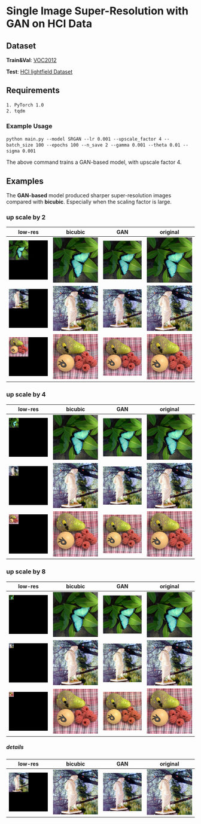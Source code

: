 # Single Image Super-Resolution with GAN on HCI Data

## Dataset

**Train&Val**: [VOC2012](http://host.robots.ox.ac.uk/pascal/VOC/voc2012/)

**Test**: [HCI lightfield Dataset](http://lightfieldgroup.iwr.uni-heidelberg.de/?page_id=713)

## Requirements
    1. PyTorch 1.0
    2. tqdm

### Example Usage
    
    python main.py --model SRGAN --lr 0.001 --upscale_factor 4 --batch_size 100 --epochs 100 --n_save 2 --gamma 0.001 --theta 0.01 --sigma 0.001
        
The above command trains a GAN-based model, with upscale factor 4.
        
## Examples

The **GAN-based** model produced sharper super-resolution images compared with **bicubic**. 
Especially when the scaling factor is large.

### up scale by 2

**low-res**   |  **bicubic** | **GAN** | **original**
:-------------------------:|:-------------------------:|:-------------------------:|:-------------------------:
![bicubic](test_out_images/papillon/up_2/index_0_lr.jpg)  |  ![bicubic](test_out_images/papillon/up_2/index_0_bi.jpg) |  ![bicubic](test_out_images/papillon/up_2/index_0_sr.jpg)|  ![bicubic](test_out_images/papillon/up_2/index_0_hr.jpg)
![bicubic](test_out_images/statue/up_2/index_0_lr.jpg)  |  ![bicubic](test_out_images/statue/up_2/index_0_bi.jpg) |  ![bicubic](test_out_images/statue/up_2/index_0_sr.jpg)|  ![bicubic](test_out_images/statue/up_2/index_0_hr.jpg)
![bicubic](test_out_images/stillLife/up_2/index_0_lr.jpg)  |  ![bicubic](test_out_images/stillLife/up_2/index_0_bi.jpg) |  ![bicubic](test_out_images/stillLife/up_2/index_0_sr.jpg)|  ![bicubic](test_out_images/stillLife/up_2/index_0_hr.jpg)

### up scale by 4

**low-res**   |  **bicubic** | **GAN** | **original**
:-------------------------:|:-------------------------:|:-------------------------:|:-------------------------:
![bicubic](test_out_images/papillon/up_4/index_0_lr.jpg)  |  ![bicubic](test_out_images/papillon/up_4/index_0_bi.jpg) |  ![bicubic](test_out_images/papillon/up_4/index_0_sr.jpg)|  ![bicubic](test_out_images/papillon/up_4/index_0_hr.jpg)
![bicubic](test_out_images/statue/up_4/index_0_lr.jpg)  |  ![bicubic](test_out_images/statue/up_4/index_0_bi.jpg) |  ![bicubic](test_out_images/statue/up_4/index_0_sr.jpg)|  ![bicubic](test_out_images/statue/up_4/index_0_hr.jpg)
![bicubic](test_out_images/stillLife/up_4/index_0_lr.jpg)  |  ![bicubic](test_out_images/stillLife/up_4/index_0_bi.jpg) |  ![bicubic](test_out_images/stillLife/up_4/index_0_sr.jpg)|  ![bicubic](test_out_images/stillLife/up_4/index_0_hr.jpg)

### up scale by 8

**low-res**   |  **bicubic** | **GAN** | **original**
:-------------------------:|:-------------------------:|:-------------------------:|:-------------------------:
![bicubic](test_out_images/papillon/up_8/index_0_lr.jpg)  |  ![bicubic](test_out_images/papillon/up_8/index_0_bi.jpg) |  ![bicubic](test_out_images/papillon/up_8/index_0_sr.jpg)|  ![bicubic](test_out_images/papillon/up_8/index_0_hr.jpg)
![bicubic](test_out_images/statue/up_8/index_0_lr.jpg)  |  ![bicubic](test_out_images/statue/up_8/index_0_bi.jpg) |  ![bicubic](test_out_images/statue/up_8/index_0_sr.jpg)|  ![bicubic](test_out_images/statue/up_8/index_0_hr.jpg)
![bicubic](test_out_images/stillLife/up_8/index_0_lr.jpg)  |  ![bicubic](test_out_images/stillLife/up_8/index_0_bi.jpg) |  ![bicubic](test_out_images/stillLife/up_8/index_0_sr.jpg)|  ![bicubic](test_out_images/stillLife/up_8/index_0_hr.jpg)


##### details

**low-res**   |  **bicubic** | **GAN** | **original**
:-------------------------:|:-------------------------:|:-------------------------:|:-------------------------:
![bicubic](test_out_images/statue/up_2/index_0_lr.jpg)  |  ![bicubic](test_out_images/statue/up_2/index_0_bi.jpg) |  ![bicubic](test_out_images/statue/up_2/index_0_sr.jpg)|  ![bicubic](test_out_images/statue/up_2/index_0_hr.jpg)
